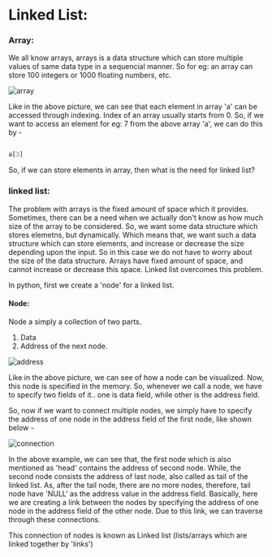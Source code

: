 # Linked List:

### Array:

We all know arrays, arrays is a data structure which can store multiple values of same data type in a sequencial manner. So for eg: 
an array can store 100 integers or 1000 floating numbers, etc.



![array](https://user-images.githubusercontent.com/60755716/103444081-3ea38100-4c8b-11eb-878d-1be93d02d9ef.png)


Like in the above picture, we can see that each element in array 'a' can be accessed through indexing. Index of an array usually starts from 0.
So, if we want to access an element for eg: 7 from the above array 'a', we can do this by - 
``` py

a[3]

```
So, if we can store elements in array, then what is the need for linked list?

### linked list:

The problem with arrays is the fixed amount of space which it provides. Sometimes, there can be a need when we actually don't know as how much size of the array to be 
considered. So, we want some data structure which stores elemetns, but dynamically. Which means that, we want such a data structure which can store elements, and increase
or decrease the size depending upon the input. So in this case we do not have to worry about the size of the data structure.
Arrays have fixed amount of space, and cannot increase or decrease this space.
Linked list overcomes this problem.

In python, first we create a 'node' for a linked list. 

#### Node:
Node a simply a collection of two parts.
1. Data
1. Address of the next node.

![address](https://user-images.githubusercontent.com/60755716/103444220-a3aba680-4c8c-11eb-873e-ee8c79aeddd1.jpg)

Like in the above picture, we can see of how a node can be visualized. Now, this node is specified in the memory.
So, whenever we call a node, we have to specify two fields of it.. one is data field, while other is the address field.

So, now if we want to connect multiple nodes, we simply have to specify the address of one node in the address field of the first node, like shown below - 

![connection](https://user-images.githubusercontent.com/60755716/103444227-b58d4980-4c8c-11eb-9237-6862656bc17a.jpg)

In the above example, we can see that, the first node which is also mentioned as 'head' contains the address of second node. 
While, the second node consists the address of last node, also called as tail of the linked list.
As, after the tail node, there are no more nodes, therefore, tail node have 'NULL' as the address value in the address field.
Basically, here we are creating a link between the nodes by specifying the address of one node in the address field of the other node.
Due to this link, we can traverse through these connections.

This connection of nodes is known as Linked list (lists/arrays which are linked together by 'links')




